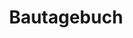 ---
title: Bautagebuch
menu:
  main:
    weight: 5
    name: Tagebuch
  side:
    weight: 3
    name: Tagebuch
---